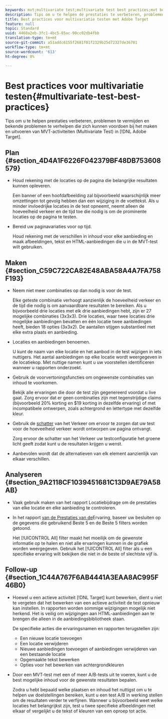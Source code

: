 ```yaml
---
keywords: mvt;multivariate test;multivariate test best practices;mvt best practices;mvt combinations;mvt reports
description: Tips om u te helpen de prestaties te verbeteren, problemen te voorkomen en bekende problemen te verhelpen die zich kunnen voordoen bij het maken en uitvoeren van multivariate testactiviteiten in Adobe Target.
title: Best practices voor multivariatie testen met Adobe Target
feature: null
topic: Standard
uuid: 4468a2eb-3fc1-4bc5-85ac-90cc02db4fbb
translation-type: tm+mt
source-git-commit: a51addc6155f2681f01f2329b25d72327de36701
workflow-type: tm+mt
source-wordcount: '613'
ht-degree: 0%

---
```



# Best practices voor multivariatie testen{#multivariate-test-best-practices}

Tips om u te helpen prestaties verbeteren, problemen te vermijden en bekende problemen te verhelpen die zich kunnen voordoen bij het maken en uitvoeren van MVT-activiteiten (Multivariate Test) in [!DNL Adobe Target].

## Plan {#section_4D4A1F6226F042379BF48DB753608579}

* Houd rekening met de locaties op de pagina die belangrijke resultaten kunnen opleveren.

   Een banner of een hoofdafbeelding zal bijvoorbeeld waarschijnlijk meer omzettingen tot gevolg hebben dan een wijziging in de voettekst. Als u minder invloedrijke locaties in de test opneemt, neemt alleen de hoeveelheid verkeer en de tijd toe die nodig is om de prominente locaties op de pagina te testen.
* Bereid uw paginavariaties voor op tijd.

   Houd rekening met de verschillen in inhoud voor elke aanbieding en maak afbeeldingen, tekst en HTML-aanbiedingen die u in de MVT-test wilt gebruiken.

## Maken {#section_C59C722CA82E48ABA58A4A7FA758F193}

* Neem niet meer combinaties op dan nodig is voor de test.

   Elke geteste combinatie verhoogt aanzienlijk de hoeveelheid verkeer en de tijd die nodig is om aanvaardbare resultaten te bereiken. Als u bijvoorbeeld drie locaties met elk drie aanbiedingen hebt, zijn er 27 mogelijke combinaties (3x3x3). Drie locaties, waar twee locaties drie mogelijke aanbiedingen bevatten en één locatie twee aanbiedingen heeft, bieden 18 opties (3x3x2). De aantallen stijgen substantieel met elke extra plaats en aanbieding.

* Locaties en aanbiedingen benoemen.

   U kunt de naam van elke locatie en het aanbod in de test wijzigen in iets nuttigers. Het aantal aanbiedingen op elke locatie wordt weergegeven in de locatiekop. Met nuttige namen kunt u uw voorstellen identificeren wanneer u rapporten onderzoekt.

* Gebruik de voorvertoningsfuncties om ongewenste combinaties van inhoud te voorkomen.

   Bekijk alle ervaringen die door de test zijn gegenereerd voordat u live gaat. Zorg ervoor dat er geen combinaties zijn met tegenstrijdige claims (bijvoorbeeld 20% korting en $19 korting in dezelfde ervaring) of met incompatibele ontwerpen, zoals achtergrond en lettertype met dezelfde kleur.

* Gebruik de [schatter](/help/c-activities/c-multivariate-testing/t-create-multivariate-test/traffic-estimator.md) van het Verkeer om ervoor te zorgen dat uw test voor de hoeveelheid verkeer wordt ontworpen uw pagina ontvangt.

   Zorg ervoor de schatter van het Verkeer uw testconfiguratie het groene licht geeft zodat kunt u de resultaten krijgen u wenst.
* Aanbevolen wordt dat de alternatieven van elk element aanzienlijk van elkaar verschillen.

## Analyseren {#section_9A2118CF1039451681C13D9AE79A58AB}

* Vaak gebruik maken van het rapport [](/help/c-reports/location-contribution-report.md) Locatiebijdrage om de prestaties van elke locatie en elke aanbieding te controleren.
* In het rapport [van de Prestaties van de](/help/c-reports/experience-performance-report.md)Ervaring, baseer uw besluiten op de gegevens die gebruikend Beste 5 en de Beste 5 filters worden getoond.

   Het [!UICONTROL All] filter maakt het moeilijk om de gewenste informatie op te halen en niet alle ervaringen kunnen in de grafiek worden weergegeven. Gebruik het [!UICONTROL All] filter als u een specifieke ervaring wilt bekijken die niet in de beste of slechtste vijf is.

## Follow-up {#section_1C44A767F6AB4441A3EAA8AC995F46B0}

* Hoewel u een actieve activiteit [!DNL Target] kunt bewerken, dient u niet te vergeten dat het bewerken van een actieve activiteit de test opnieuw kan instellen. In rapporten worden sommige wijzigingen mogelijk niet herkend. Het is veilig om wijzigingen aan HTML-aanbiedingen aan te brengen die alleen in de aanbiedingsbibliotheek staan.

   De specifieke acties die ervaringsnamen en rapporten terugstellen zijn:

   * Een nieuwe locatie toevoegen
   * Een locatie verwijderen
   * Nieuwe aanbiedingen toevoegen of aanbiedingen verwijderen van een bestaande locatie
   * Opgemaakte tekst bewerken
   * Opties voor het bewerken van achtergrondkleuren

* Door een MVT-test met een of meer A/B-tests uit te voeren, kunt u de best mogelijke inhoud voor de gewenste resultaten bepalen.

   Zodra u hebt bepaald welke plaatsen en inhoud het nuttigst om u te helpen uw doelstellingen bereiken, kunt u een test A/B in werking stellen om de resultaten verder te verfijnen. Wanneer u bijvoorbeeld weet welke locaties het belangrijkst zijn, test u twee specifieke afbeeldingen met elkaar of vergelijkt u de tekst of kleuren van een oproep tot actie.

